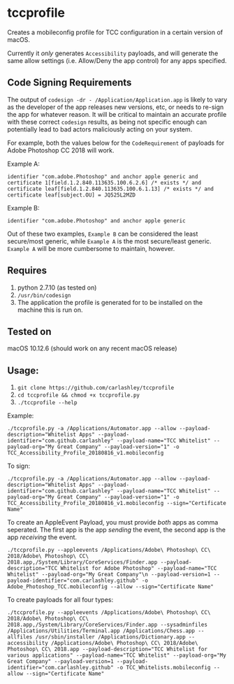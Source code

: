 # tccprofile
Creates a mobileconfig profile for TCC configuration in a certain version of macOS.

Currently it _only_ generates `Accessibility` payloads, and will generate the same allow settings (i.e. Allow/Deny the app control) for any apps specified.

## Code Signing Requirements
The output of `codesign -dr - /Application/Application.app` is likely to vary as the developer of the app releases new versions, etc, or needs to re-sign the app for whatever reason. It will be critical to maintain an accurate profile with these correct `codesign` results, as being not specific enough can potentially lead to bad actors maliciously acting on your system.

For example, both the values below for the `CodeRequirement` of payloads for Adobe Photoshop CC 2018 will work.

Example A:
```
identifier "com.adobe.Photoshop" and anchor apple generic and certificate 1[field.1.2.840.113635.100.6.2.6] /* exists */ and certificate leaf[field.1.2.840.113635.100.6.1.13] /* exists */ and certificate leaf[subject.OU] = JQ525L2MZD
```
Example B:
```
identifier "com.adobe.Photoshop" and anchor apple generic
```

Out of these two examples, `Example B` can be considered the least secure/most generic, while `Example A` is the most secure/least generic. `Example A` will be more cumbersome to maintain, however.

## Requires
1. python 2.7.10 (as tested on)
1. `/usr/bin/codesign`
1. The application the profile is generated for to be installed on the machine this is run on.

## Tested on
macOS 10.12.6 (should work on any recent macOS release)

## Usage:
1. `git clone https://github.com/carlashley/tccprofile`
1. `cd tccprofile && chmod +x tccprofile.py`
1. `./tccprofile --help`

Example:
```
./tccprofile.py -a /Applications/Automator.app --allow --payload-description="Whitelist Apps" --payload-identifier="com.github.carlashley" --payload-name="TCC Whitelist" --payload-org="My Great Company" --payload-version="1" -o TCC_Accessibility_Profile_20180816_v1.mobileconfig
```

To sign:
```
./tccprofile.py -a /Applications/Automator.app --allow --payload-description="Whitelist Apps" --payload-identifier="com.github.carlashley" --payload-name="TCC Whitelist" --payload-org="My Great Company" --payload-version="1" -o TCC_Accessibility_Profile_20180816_v1.mobileconfig --sign="Certificate Name"
```

To create an AppleEvent Payload, you must provide _both_ apps as comma seperated. The first app is the app _sending_ the event, the second app is the app _receiving_ the event.
```
./tccprofile.py --appleevents /Applications/Adobe\ Photoshop\ CC\ 2018/Adobe\ Photoshop\ CC\ 2018.app,/System/Library/CoreServices/Finder.app --payload-description="TCC Whitelist for Adobe Photoshop" --payload-name="TCC Whitelist" --payload-org="My Great Company"\n --payload-version=1 --payload-identifier="com.carlashley.github" -o Adobe_Photoshop_TCC.mobileconfig --allow --sign="Certificate Name"
```

To create payloads for all four types:
```
./tccprofile.py --appleevents /Applications/Adobe\ Photoshop\ CC\ 2018/Adobe\ Photoshop\ CC\ 2018.app,/System/Library/CoreServices/Finder.app --sysadminfiles /Applications/Utilities/Terminal.app /Applications/Chess.app --allfiles /usr/sbin/installer /Applications/Dictionary.app --accessibility /Applications/Adobe\ Photoshop\ CC\ 2018/Adobe\ Photoshop\ CC\ 2018.app --payload-description="TCC Whitelist for various applications" --payload-name="TCC Whitelist" --payload-org="My Great Company" --payload-version=1 --payload-identifier="com.carlashley.github" -o TCC_Whitelists.mobileconfig --allow --sign="Certificate Name"
```
